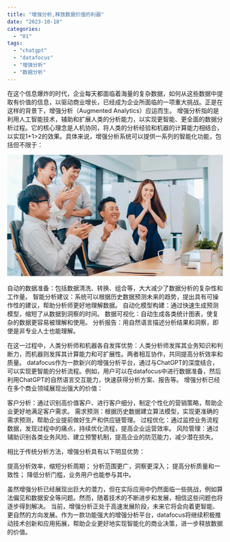 ```yaml
---
title: "增强分析,释放数据价值的利器"
date: "2023-10-18"
categories: 
  - "01"
tags: 
  - "chatgpt"
  - "datafocus"
  - "增强分析"
  - "数据分析"
---
```


在这个信息爆炸的时代，企业每天都面临着海量的复杂数据，如何从这些数据中提取有价值的信息，以驱动商业增长，已经成为企业所面临的一项重大挑战。正是在这样的背景下，增强分析（Augmented Analytics）应运而生。 增强分析指的是利用人工智能技术，辅助和扩展人类的分析能力，以实现更智能、更全面的数据分析过程。它的核心理念是人机协同，将人类的分析经验和机器的计算能力相结合，以实现1+1>2的效果。具体来说，增强分析系统可以提供一系列的智能化功能，包括但不限于：

![销售.png](images/1658395145-png.png)

自动的数据准备：包括数据清洗、转换、组合等，大大减少了数据分析的复杂性和工作量。 智能分析建议：系统可以根据历史数据预测未来的趋势，提出具有可操作性的建议，帮助分析师更好地理解数据。 自动化模型构建：通过快速生成预测模型，缩短了从数据到洞察的时间。 数据可视化：自动生成各类统计图表，使复杂的数据更容易被理解和使用。 分析报告：用自然语言描述分析结果和洞察，即使是非专业人士也能理解。

在这一过程中，人类分析师和机器各自发挥优势：人类分析师发挥其业务知识和判断力，而机器则发挥其计算能力和可扩展性。两者相互协作，共同提高分析效率和质量。 datafocus作为一款新兴的增强分析平台，通过与ChatGPT的深度结合，可以实现更智能的分析流程。例如，用户可以在datafocus中进行数据准备，然后利用ChatGPT的自然语言交互能力，快速获得分析方案、报告等。 增强分析已经在多个商业领域展现出强大的价值：

客户分析：通过识别高价值客户、进行客户细分，制定个性化的营销策略，帮助企业更好地满足客户需求。 需求预测：根据历史数据建立算法模型，实现更准确的需求预测，帮助企业提前做好生产和供应链管理。 过程优化：通过监控业务流程数据，发现过程中的痛点，持续优化流程，提高企业运营效率。 风险管理：通过辅助识别各类业务风险、建立预警机制，提高企业的防范能力，减少潜在损失。

相比于传统分析方法，增强分析具有以下明显优势：

提高分析效率，缩短分析周期； 分析范围更广，洞察更深入； 提高分析质量和一致性； 降低分析门槛，业务用户也能参与其中。

虽然增强分析已经展现出巨大的潜力，但在实际应用中仍然面临一些挑战，例如算法偏见和数据安全等问题。然而，随着技术的不断进步和发展，相信这些问题也将逐步得到解决。 当前，增强分析正处于高速发展阶段，未来它将会向着更智能、更自然的方向发展。作为一款功能强大的增强分析平台，datafocus将继续积极推动技术创新和应用拓展，帮助企业更好地实现智能化的商业决策，进一步释放数据的价值。

